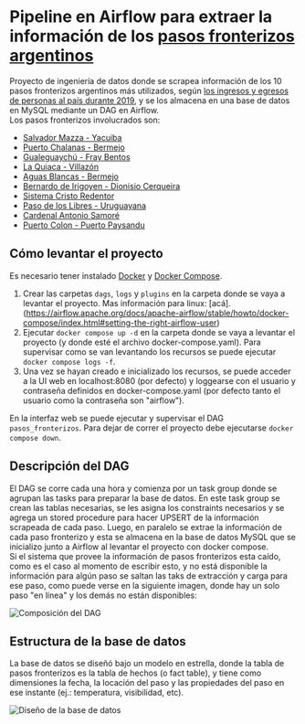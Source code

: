 # Pipeline en Airflow para extraer la información de los [pasos fronterizos argentinos](https://www.argentina.gob.ar/seguridad/pasosinternacionales)

Proyecto de ingeniería de datos donde se scrapea información de los 10 pasos fronterizos argentinos más utilizados, según [los ingresos y egresos de personas al país durante 2019](https://www.datos.gob.ar/dataset/interior-ingresos-egresos-personas-al-pais-residencias-otorgadas), y se los almacena en una base de datos en MySQL mediante un DAG en Airflow.  
Los pasos fronterizos involucrados son:  
- [Salvador Mazza - Yacuiba](https://www.argentina.gob.ar/seguridad/pasosinternacionales/detalle/ruta/22/Salvador-Mazza-Yacuiba)
- [Puerto Chalanas - Bermejo](https://www.argentina.gob.ar/seguridad/pasosinternacionales/detalle/ruta/24/Puerto-Chalanas-Bermejo)
- [Gualeguaychú - Fray Bentos](https://www.argentina.gob.ar/seguridad/pasosinternacionales/detalle/ruta/4/Gualeguaych%C3%BA-Fray-Bentos)
- [La Quiaca - Villazón](https://www.argentina.gob.ar/seguridad/pasosinternacionales/detalle/ruta/18/La-Quiaca-Villaz%C3%B3n)
- [Aguas Blancas - Bermejo](https://www.argentina.gob.ar/seguridad/pasosinternacionales/detalle/ruta/23/Aguas-Blancas-Bermejo)
- [Bernardo de Irigoyen - Dionisio Cerqueira](https://www.argentina.gob.ar/seguridad/pasosinternacionales/detalle/ruta/12/Bernardo-de-Irigoyen-Dionisio-Cerqueira)
- [Sistema Cristo Redentor](https://www.argentina.gob.ar/seguridad/pasosinternacionales/detalle/ruta/29/Sistema-Cristo-Redentor)
- [Paso de los Libres - Uruguayana](https://www.argentina.gob.ar/seguridad/pasosinternacionales/detalle/ruta/73/Paso-de-los-Libres-Uruguayana)
- [Cardenal Antonio Samoré](https://www.argentina.gob.ar/seguridad/pasosinternacionales/detalle/ruta/42/Cardenal-Antonio-Samor%C3%A9)
- [Puerto Colon - Puerto Paysandu](https://www.argentina.gob.ar/seguridad/pasosinternacionales/detalle/rio/82/Puerto-Colon-Puerto-Paysandu")

## Cómo levantar el proyecto

Es necesario tener instalado [Docker](https://docs.docker.com/engine/install/) y [Docker Compose](https://docs.docker.com/compose/install/).  
1. Crear las carpetas `dags`, `logs` y `plugins` en la carpeta donde se vaya a levantar el proyecto. Mas información para linux: [acá].(https://airflow.apache.org/docs/apache-airflow/stable/howto/docker-compose/index.html#setting-the-right-airflow-user) 
2. Ejecutar `docker compose up -d` en la carpeta donde se vaya a levantar el proyecto (y donde esté el archivo docker-compose.yaml). Para supervisar como se van levantando los recursos se puede ejecutar `docker compose logs -f`.
3. Una vez se hayan creado e inicializado los recursos, se puede acceder a la UI web en localhost:8080 (por defecto) y loggearse con el usuario y contraseña definidos en docker-compose.yaml (por defecto tanto el usuario como la contraseña son "airflow").

En la interfaz web se puede ejecutar y supervisar el DAG `pasos_fronterizos`. Para dejar de correr el proyecto debe ejecutarse `docker compose down`.

## Descripción del DAG

El DAG se corre cada una hora y comienza por un task group donde se agrupan las tasks para preparar la base de datos. En este task group se crean las tablas necesarias, se les asigna los constraints necesarios y se agrega un stored procedure para hacer UPSERT de la información scrapeada de cada paso. Luego, en paralelo se extrae la información de cada paso fronterizo y esta se almacena en la base de datos MySQL que se inicializo junto a Airflow al levantar el proyecto con docker compose.  
Si el sistema que provee la información de pasos fronterizos esta caído, como es el caso al momento de escribir esto, y no está disponible la información para algún paso se saltan las taks de extracción y carga para ese paso, como puede verse en la siguiente imagen, donde hay un solo paso "en línea" y los demás no están disponibles:    

![Composición del DAG](https://i.imgur.com/e2N5rWr.png)

## Estructura de la base de datos

La base de datos se diseñó bajo un modelo en estrella, donde la tabla de pasos fronterizos es la tabla de hechos (o fact table), y tiene como dimensiones la fecha, la locación del paso y las propiedades del paso en ese instante (ej.: temperatura, visibilidad, etc).

![Diseño de la base de datos](https://i.imgur.com/rMukWyk.png)
